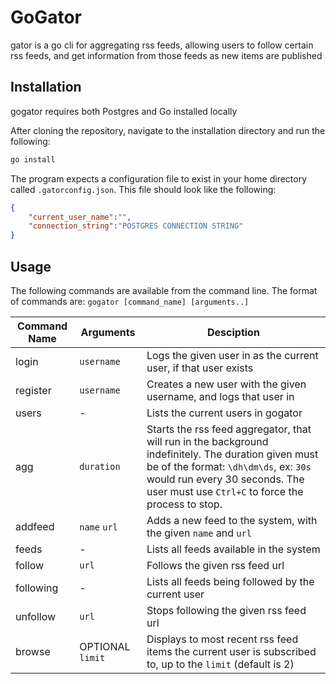 # GoGator

gator is a go cli for aggregating rss feeds, allowing users to follow certain rss feeds, and get information from those feeds as new items are published

## Installation

gogator requires both Postgres and Go installed locally

After cloning the repository, navigate to the installation directory and run the following:

```cmd
go install
```

The program expects a configuration file to exist in your home directory called `.gatorconfig.json`. This file should look like the following:

```json
{
    "current_user_name":"",
    "connection_string":"POSTGRES CONNECTION STRING"
}
```

## Usage

The following commands are available from the command line. The format of commands are: `gogator [command_name] [arguments..]`

| Command Name | Arguments | Desciption |
| ------------ | --------- | ---------- |
| login | `username` | Logs the given user in as the current user, if that user exists |
| register | `username` | Creates a new user with the given username, and logs that user in |
| users | - | Lists the current users in gogator |
| agg | `duration` | Starts the rss feed aggregator, that will run in the background indefinitely. The duration given must be of the format: `\dh\dm\ds`, ex: `30s` would run every 30 seconds. The user must use `Ctrl+C` to force the process to stop. |
| addfeed | `name` `url` | Adds a new feed to the system, with the given `name` and `url` |
| feeds | - | Lists all feeds available in the system |
| follow | `url` | Follows the given rss feed url |
| following | - | Lists all feeds being followed by the current user |
| unfollow | `url` | Stops following the given rss feed url |
| browse | OPTIONAL `limit` | Displays to most recent rss feed items the current user is subscribed to, up to the `limit` (default is 2) |

